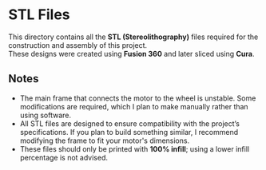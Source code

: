 # STL Files  

This directory contains all the **STL (Stereolithography)** files required for the construction and assembly of this project.  
These designs were created using **Fusion 360** and later sliced using **Cura**.  

## Notes  

- The main frame that connects the motor to the wheel is unstable. Some modifications are required, which I plan to make manually rather than using software.  
- All STL files are designed to ensure compatibility with the project’s specifications. If you plan to build something similar, I recommend modifying the frame to fit your motor's dimensions.  
- These files should only be printed with **100% infill**; using a lower infill percentage is not advised.
